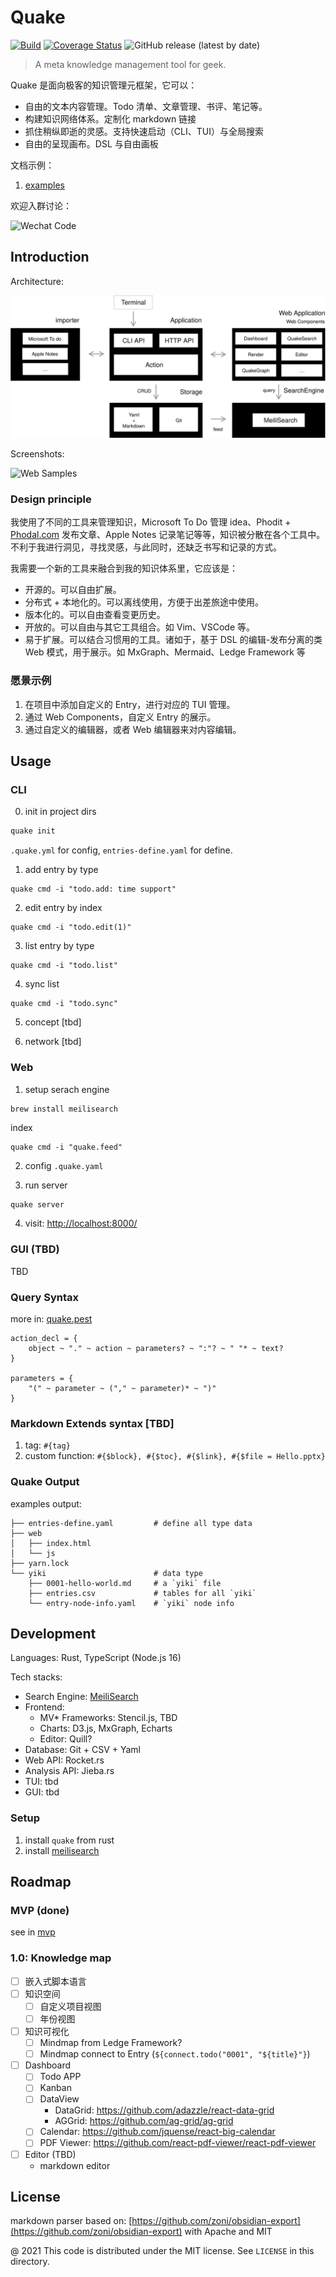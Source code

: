 # Quake

[![Build](https://github.com/phodal/quake/actions/workflows/build.yml/badge.svg)](https://github.com/phodal/quake/actions/workflows/build.yml)
[![Coverage Status](https://coveralls.io/repos/github/phodal/quake/badge.svg?branch=master)](https://coveralls.io/github/phodal/quake?branch=master)
![GitHub release (latest by date)](https://img.shields.io/github/v/release/phodal/quake)

> A meta knowledge management tool for geek.

Quake 是面向极客的知识管理元框架，它可以：

- 自由的文本内容管理。Todo 清单、文章管理、书评、笔记等。
- 构建知识网络体系。定制化 markdown 链接
- 抓住稍纵即逝的灵感。支持快速启动（CLI、TUI）与全局搜索
- 自由的呈现画布。DSL 与自由画板

文档示例：

1. [examples](./examples)

欢迎入群讨论：

![Wechat Code](http://quake-demo.inherd.org/qrcode.jpg)

## Introduction

Architecture:

![Architecture](docs/quake-arch.svg)

Screenshots:

![Web Samples](http://quake-demo.inherd.org/web.gif)

### Design principle

我使用了不同的工具来管理知识，Microsoft To Do 管理 idea、Phodit + [Phodal.com](https://www.phodal.com/) 发布文章、Apple Notes 记录笔记等等，知识被分散在各个工具中。不利于我进行洞见，寻找灵感，与此同时，还缺乏书写和记录的方式。

我需要一个新的工具来融合到我的知识体系里，它应该是：

- 开源的。可以自由扩展。
- 分布式 + 本地化的。可以离线使用，方便于出差旅途中使用。
- 版本化的。可以自由查看变更历史。
- 开放的。可以自由与其它工具组合。如 Vim、VSCode 等。
- 易于扩展。可以结合习惯用的工具。诸如于，基于 DSL 的编辑-发布分离的类 Web 模式，用于展示。如 MxGraph、Mermaid、Ledge Framework 等

### 愿景示例

1. 在项目中添加自定义的 Entry，进行对应的 TUI 管理。
2. 通过 Web Components，自定义 Entry 的展示。
3. 通过自定义的编辑器，或者 Web 编辑器来对内容编辑。

## Usage

### CLI

0. init in project dirs

```bash
quake init
```

`.quake.yml` for config, `entries-define.yaml` for define.

1. add entry by type

```
quake cmd -i "todo.add: time support"
```

2. edit entry by index

```
quake cmd -i "todo.edit(1)"
```

3. list entry by type

```
quake cmd -i "todo.list"
```

4. sync list

```
quake cmd -i "todo.sync"
```

5. concept [tbd]

6. network [tbd]
 
### Web

1. setup serach engine

```bash
brew install meilisearch
```

index

```
quake cmd -i "quake.feed"
```

2. config `.quake.yaml`

3. run server

```
quake server
```

4. visit: [http://localhost:8000/](http://localhost:8000/)

### GUI (TBD)

TBD

### Query Syntax

more in: [quake.pest](quake_core/src/parser/quake.pest)

```pest
action_decl = {
    object ~ "." ~ action ~ parameters? ~ ":"? ~ " "* ~ text?
}

parameters = {
    "(" ~ parameter ~ ("," ~ parameter)* ~ ")"
}
```

### Markdown Extends syntax [TBD]

1. tag: `#{tag}`
2. custom function: `#{$block}, #{$toc}, #{$link}, #{$file = Hello.pptx}`

### Quake Output

examples output:

```
├── entries-define.yaml         # define all type data
├── web
│   ├── index.html
│   └── js
├── yarn.lock
└── yiki                        # data type
    ├── 0001-hello-world.md     # a `yiki` file
    ├── entries.csv             # tables for all `yiki`
    └── entry-node-info.yaml    # `yiki` node info
```

## Development

Languages: Rust, TypeScript (Node.js 16)

Tech stacks:

- Search Engine: [MeiliSearch](https://github.com/meilisearch/MeiliSearch)
- Frontend:
  - MV* Frameworks: Stencil.js, TBD
  - Charts: D3.js, MxGraph, Echarts
  - Editor: Quill?
- Database: Git + CSV + Yaml
- Web API: Rocket.rs
- Analysis API: Jieba.rs
- TUI: tbd
- GUI: tbd

### Setup

1. install `quake` from rust
2. install [meilisearch](https://github.com/meilisearch/MeiliSearch)

## Roadmap

### MVP (done)

see in [mvp](examples/roadmap/0001-first-mvp.md)

### 1.0: Knowledge map 

- [ ] 嵌入式脚本语言
- [ ] 知识空间
  - [ ] 自定义项目视图
  - [ ] 年份视图
- [ ] 知识可视化
  - [ ] Mindmap from Ledge Framework?
  - [ ] Mindmap connect to Entry (`${connect.todo("0001", "${title}"}`)
- [ ] Dashboard
  - [ ] Todo APP 
  - [ ] Kanban
  - [ ] DataView
    - DataGrid: https://github.com/adazzle/react-data-grid
    - AGGrid: https://github.com/ag-grid/ag-grid
  - [ ] Calendar: https://github.com/jquense/react-big-calendar
  - [ ] PDF Viewer: https://github.com/react-pdf-viewer/react-pdf-viewer
- [ ] Editor (TBD)
  - markdown editor


License
---

markdown parser based on: [https://github.com/zoni/obsidian-export](https://github.com/zoni/obsidian-export) with Apache and MIT

@ 2021 This code is distributed under the MIT license. See `LICENSE` in this directory.
